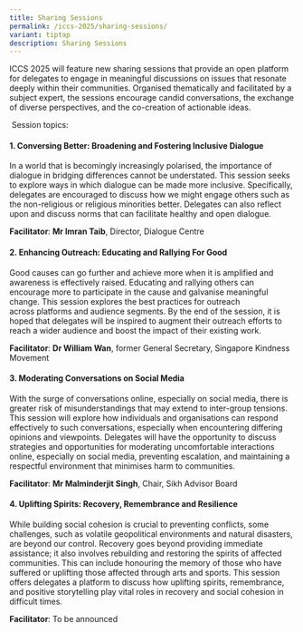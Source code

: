 ```yaml
---
title: Sharing Sessions
permalink: /iccs-2025/sharing-sessions/
variant: tiptap
description: Sharing Sessions
---
```

<p>ICCS 2025 will feature new sharing sessions that provide an open platform
for delegates to engage in meaningful discussions on issues that resonate
deeply within their communities. Organised thematically and facilitated
by a subject expert, the sessions encourage candid conversations, the exchange
of diverse perspectives, and the co-creation of actionable ideas.</p>
<p>&nbsp;Session topics:</p>
<h4><strong>1. Conversing Better: Broadening and Fostering Inclusive Dialogue</strong></h4>
<p>In a world that is becomingly increasingly polarised, the importance of
dialogue in bridging differences cannot be understated.&nbsp;This session
seeks to explore ways in which dialogue can be made more inclusive. Specifically,
delegates are encouraged to discuss how we might engage others such as
the non-religious or religious minorities better. Delegates can also reflect
upon and discuss norms that can facilitate healthy and open&nbsp;dialogue.</p>
<p><strong>Facilitator</strong>: <strong>Mr Imran Taib</strong>, Director,
Dialogue Centre</p>
<h4><strong>2. Enhancing Outreach: Educating and Rallying For Good</strong></h4>
<p>Good causes can go further and achieve more when it is amplified and awareness
is effectively raised. Educating and rallying others can encourage more&nbsp;to
participate in the cause and&nbsp;galvanise meaningful change.&nbsp;This
session explores the best practices for outreach across&nbsp;platforms
and audience segments.&nbsp;By the end of the session, it is hoped that
delegates will be inspired to augment their outreach efforts to reach a
wider audience and&nbsp;boost the impact of their existing work.</p>
<p><strong>Facilitator</strong>: <strong>Dr William Wan</strong>, former General
Secretary, Singapore Kindness Movement</p>
<h4><strong>3. Moderating Conversations on Social Media</strong></h4>
<p>With the surge of conversations online, especially on social media, there
is greater risk of misunderstandings that may extend to inter-group tensions.
This session will explore how individuals and organisations can respond
effectively to such conversations, especially when encountering differing
opinions and viewpoints. Delegates will have the opportunity to discuss
strategies and opportunities for moderating uncomfortable interactions
online, especially on social media, preventing escalation, and maintaining
a respectful environment that minimises harm to communities.</p>
<p><strong>Facilitator</strong>: <strong>Mr Malminderjit Singh</strong>, Chair,
Sikh Advisor Board</p>
<h4><strong>4. Uplifting Spirits: Recovery, Remembrance and Resilience</strong></h4>
<p>While building social cohesion is crucial to preventing conflicts, some
challenges, such as volatile geopolitical environments and natural disasters,
are beyond our control. Recovery goes beyond providing immediate assistance;
it also involves rebuilding and restoring the spirits of affected communities.
This can include honouring the memory of those who have suffered or uplifting
those affected through arts and sports. This session offers delegates a
platform to discuss how uplifting spirits, remembrance, and positive storytelling
play vital roles in recovery and social cohesion in difficult times.</p>
<p><strong>Facilitator</strong>: To be announced</p>